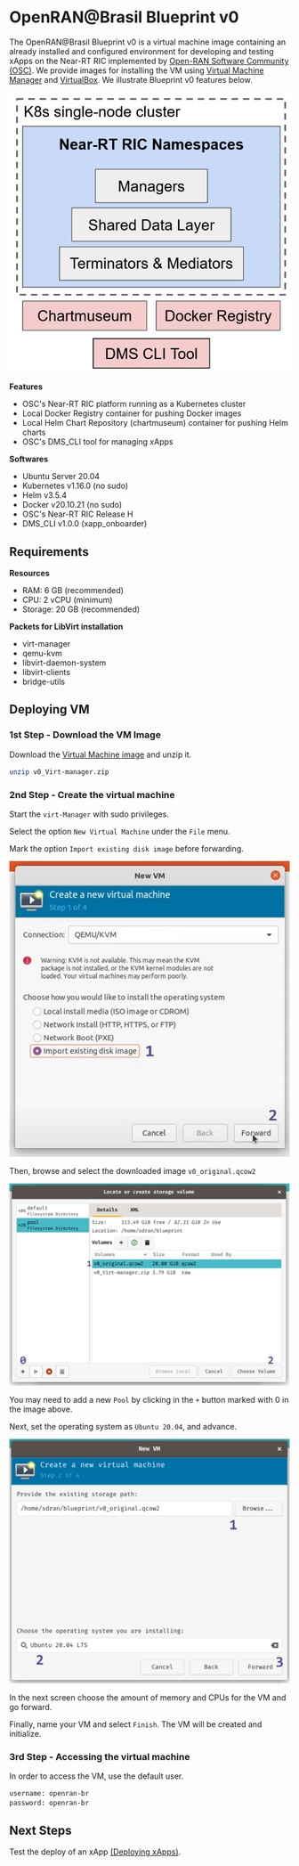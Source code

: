 # OpenRAN@Brasil Blueprint v0
The OpenRAN@Brasil Blueprint v0 is a virtual machine image containing an already installed and configured environment for developing and testing xApps on the Near-RT RIC implemented by [Open-RAN Software Community (OSC)](https://o-ran-sc.org/). We provide images for installing the VM using [Virtual Machine Manager](https://virt-manager.org/) and [VirtualBox](https://www.virtualbox.org/). We illustrate Blueprint v0 features below.

![Blueprint v0](docs/figs/blueprint_v0.png)

**Features**
- OSC's Near-RT RIC platform running as a Kubernetes cluster
- Local Docker Registry container for pushing Docker images
- Local Helm Chart Repository (chartmuseum) container for pushing Helm charts
- OSC's DMS_CLI tool for managing xApps

**Softwares**
- Ubuntu Server 20.04
- Kubernetes v1.16.0 (no sudo)
- Helm v3.5.4
- Docker  v20.10.21 (no sudo)
- OSC's Near-RT RIC Release H
- DMS_CLI v1.0.0 (xapp_onboarder)


## Requirements

**Resources**
- RAM: 6 GB (recommended)
- CPU: 2 vCPU (minimum)
- Storage: 20 GB (recommended)

**Packets for LibVirt installation**
- virt-manager 
- qemu-kvm 
- libvirt-daemon-system 
- libvirt-clients 
- bridge-utils

## Deploying VM

### 1st Step - Download the VM Image
Download the [Virtual Machine image](https://drive.google.com/file/d/1yfi_3ZF0s9fDrRXnX73U2WOef0D8573p/view?usp=drive_link) and unzip it.

``` bash
unzip v0_Virt-manager.zip
```

### 2nd Step - Create the virtual machine

Start the `virt-Manager` with sudo privileges.

Select the option `New Virtual Machine` under the `File` menu.

Mark the option `Import existing disk image` before forwarding.

![new vm](docs/figs/0-vm-install.jpg)

Then, browse and select the downloaded image `v0_original.qcow2`

![choose image](docs/figs/1-vm-install.jpg)

You may need to add a new `Pool` by clicking in the `+` button marked with 0 in the image above.

Next, set the operating system as `Ubuntu 20.04`, and advance.

![choose os](docs/figs/2-vm-install.jpg)


In the next screen choose the amount of memory and CPUs for the VM and go forward.

Finally, name your VM and select `Finish`. The VM will be created and initialize.

### 3rd Step - Accessing the virtual machine

In order to access the VM, use the default user.
``` bash
username: openran-br
password: openran-br
```

## Next Steps

Test the deploy of an xApp [(Deploying xApps)](docs/xapp.md).
